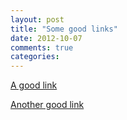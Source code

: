 ```yaml
---
layout: post
title: "Some good links"
date: 2012-10-07
comments: true
categories: 
---
```


[A good link](http://cnn.com)

[Another good link](http://google.com)